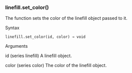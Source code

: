 ### linefill.set\_color()

The function sets the color of the linefill object passed to it.

Syntax

```
linefill.set_color(id, color) → void
```

Arguments

id (series linefill) A linefill object.

color (series color) The color of the linefill object.
